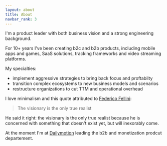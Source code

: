 ```yaml
---
layout: about
title: About
navbar_rank: 3
---
```

I'm a product leader with both business vision and a strong engineering background.

For 10+ years I've been creating b2c and b2b products, including mobile apps and games, SaaS solutions, tracking frameworks and video streaming platforms.

My specialties:
- implement aggressive strategies to bring back focus and proftabilty
- transition complex ecosystems to new business models and scenarios
- restructure organizations to cut TTM and operational overhead

I love minimalism and this quote attributed to [Federico Fellini](https://en.wikipedia.org/wiki/Federico_Fellini):

> The visionary is the only true realist

He said it right: the visionary is the only true realist because he is concerned with something that doesn't exist yet, but will inexorably come.

At the moment I'm at [Dailymotion](https://www.dailymotion.com) leading the b2b and monetization prodcut departement.
